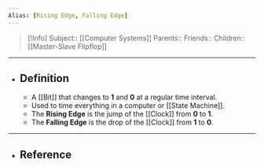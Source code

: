 ```yaml
---
Alias: [Rising Edge, Falling Edge]
---
```

> [!Info]
> Subject:: [[Computer Systems]]
> Parents:: 
> Friends:: 
> Children:: [[Master-Slave Flipflop]]
---
- ## Definition
	- A [[Bit]] that changes to **1** and **0** at a regular time interval.
	- Used to time everything in a computer or [[State Machine]].
	- The **Rising Edge** is the jump of the [[Clock]] from **0** to **1**.
	- The **Falling Edge** is the drop of the [[Clock]] from **1** to **0**.
---
- ## Reference